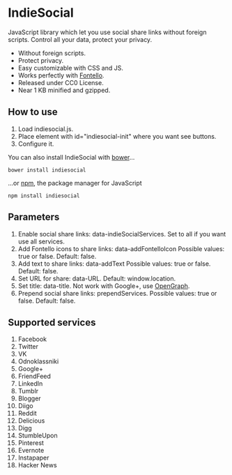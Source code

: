 # IndieSocial
JavaScript library which let you use social share links without foreign scripts. Control all your data, protect your privacy.
* Without foreign scripts.
* Protect privacy.
* Easy customizable with CSS and JS.
* Works perfectly with [Fontello](http://fontello.com/).
* Released under CC0 License.
* Near 1 KB minified and gzipped.

## How to use
1. Load indiesocial.js.
2. Place element with id="indiesocial-init" where you want see buttons.
3. Configure it.

You can also install IndieSocial with [bower](http://bower.io)...

    bower install indiesocial

...or [npm](https://npmjs.org), the package manager for JavaScript

    npm install indiesocial

## Parameters
1. Enable social share links: data-indieSocialServices. Set to all if you want use all services.
2. Add Fontello icons to share links: data-addFontelloIcon Possible values: true or false. Default: false.
3. Add text to share links: data-addText Possible values: true or false. Default: false.
4. Set URL for share: data-URL. Default: window.location.
5. Set title: data-title. Not work with Google+, use [OpenGraph](http://ogp.me/).
5. Prepend social share links: prependServices. Possible values: true or false. Default: false.

## Supported services
1. Facebook
2. Twitter
3. VK
4. Odnoklassniki
5. Google+
6. FriendFeed
7. LinkedIn
8. Tumblr
9. Blogger
10. Diigo
11. Reddit
12. Delicious
13. Digg
14. StumbleUpon
15. Pinterest
16. Evernote
17. Instapaper
18. Hacker News

